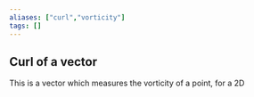 ```yaml
---
aliases: ["curl","vorticity"]
tags: []
---
```


## Curl of a vector

This is a vector which measures the vorticity of a point, for a 2D

